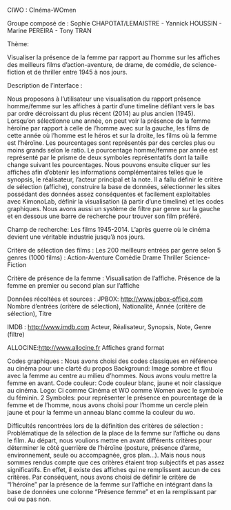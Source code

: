 CIWO : CInéma-WOmen

Groupe composé de : Sophie CHAPOTAT/LEMAISTRE - Yannick HOUSSIN - Marine PEREIRA - Tony TRAN

Thème: 

Visualiser la présence de la femme par rapport au l’homme sur les affiches des meilleurs films d’action-aventure, de drame, de comédie, de science-fiction et de thriller entre 1945 à nos jours.

Description de l’interface :

Nous proposons à l’utilisateur une visualisation du rapport présence homme/femme sur les affiches à partir d’une timeline défilant vers le bas par ordre décroissant du plus récent (2014) au plus ancien (1945). Lorsqu’on sélectionne une année, on peut voir la présence de la femme héroïne par rapport à celle de l’homme avec sur la gauche, les films de cette année où l’homme est le héros et sur la droite, les films où la femme est l’héroïne. Les pourcentages sont représentés par des cercles plus ou moins grands selon le ratio. Le pourcentage homme/femme par année est représenté par le prisme de deux symboles représentatifs dont la taille change suivant les pourcentages.
Nous pouvons ensuite cliquer sur les affiches afin d’obtenir les informations complémentaires telles que le synopsis, le réalisateur, l’acteur principal et la note. Il a fallu définir le critère de sélection (affiche), construire la base de données, sélectionner les sites possédant des données assez conséquentes et facilement exploitables avec KimonoLab, définir la visualisation (à partir d’une timeline) et les codes graphiques.
Nous avons aussi un système de filtre par genre sur la gauche et en dessous une barre de recherche pour trouver son film préféré.

Champ de recherche:
Les films 1945-2014. L’après guerre où le cinéma devient une véritable industrie jusqu’à nos jours.

Critère de sélection des films :
Les 200 meilleurs entrées par genre selon 5 genres (1000 films) :
Action-Aventure
Comédie
Drame
Thriller
Science-Fiction

Critère de présence de la femme :
Visualisation de l’affiche. Présence de la femme en premier ou second plan sur l’affiche 

Données récoltées et sources :
JPBOX: http://www.jpbox-office.com
Nombre d’entrées (critère de sélection), Nationalité, Année (critère de sélection), Titre

IMDB : http://www.imdb.com
Acteur, Réalisateur, Synopsis, Note, Genre (filtre)

ALLOCINE:http://www.allocine.fr
Affiches grand format

Codes graphiques :
Nous avons choisi des codes classiques en référence au cinéma pour une clarté du propos
Background: Image sombre et flou avec la femme au centre au milieu d’hommes. Nous avons voulu mettre la femme en avant.
Code couleur: Code couleur blanc, jaune et noir classique au cinéma. 
Logo: Ci comme Cinéma et WO comme Women avec le symbole du féminin.
2 Symboles: pour représenter le présence en pourcentage de la femme et de l’homme, nous avons choisi pour l’homme un cercle plein jaune et pour la femme un anneau blanc comme la couleur du wo.

Difficultés rencontrées lors de la définition des critères de sélection :
Problématique de la sélection de la place de la femme sur l’affiche ou dans le film.
Au départ, nous voulions mettre en avant différents critères pour déterminer le côté guerrière de l’héroïne (posture, présence d’arme, environnement, seule ou accompagnée, gros plan…). Mais nous nous sommes rendus compte que ces critères étaient trop subjectifs et pas assez significatifs. En effet, il existe des affiches qui ne remplissent aucun de ces critères. Par conséquent, nous avons choisi de définir le critère de “l’héroïne” par la présence de la femme sur l’affiche en intégrant dans la base de données une colonne “Présence femme” et en la remplissant par oui ou pas non. 
